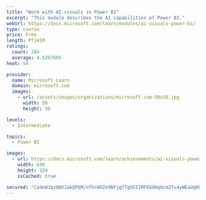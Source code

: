 ```yaml
---
title: "Work with AI visuals in Power BI"
excerpt: "This module describes the AI capabilities of Power BI."
webUrl: https://docs.microsoft.com/learn/modules/ai-visuals-power-bi/
type: course
price: Free
length: PT1H1M
ratings:
  count: 284
  average: 4.6267605
heat: 58

provider:
  name: Microsoft Learn
  domain: microsoft.com
  images:
    - url: /assets/images/organizations/microsoft.com-50x50.jpg
      width: 50
      height: 50

levels:
  - Intermediate

topics:
  - Power BI

images:
  - url: https://docs.microsoft.com/learn/achievements/ai-visuals-power-bi-social.png
    width: 640
    height: 320
    isCached: true

secured: "Ca4eWJqzQNXJakQPEM/nfhrWOZe9NfjgfTgUSIIMF6XOHqUcm2Tv4yWEaUqR8k2pbmXlsLApA6x/2TCV4VSI5Xao44dNkGik5Pz/xF4LI39JkK5YpRgvy/yn+NA6DwEtsLMy/RUxHAnZaGJ9PB/deSRIqTfyFH0fhySrSk61PCVwtrxbswsj7aq6hT5JAvBLZLZpHthV/ebGeVWuyJupqt1HBC9TrT8xYSxU0OGwrdMkw6fUeRgBYnNY2W8LFae2WiB5aOtVtaONQRuUzLjsbQgXDN+Ef5L5xuinRIPaSclbgzftHDtS0DCvffckLK6LNaDg5i+P8vQArQb75suE3einpuDIHwpPxvQJAMETB1nVo7YuCC3MNN3TwnjgM/+ajUT3N7toaBIxwu8W7x/3ToZJYV7+VTgmMML8e47zqVE=;rW2f2Fgk36NKVvrKYlbTJA=="
---
```


